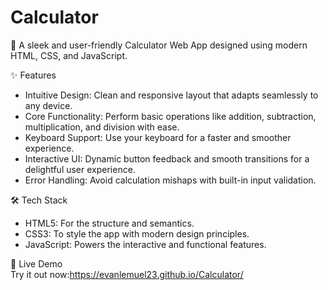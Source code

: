 

# Calculator  
🚀 A sleek and user-friendly Calculator Web App designed using modern HTML, CSS, and JavaScript.  

 ✨ Features  
   - Intuitive Design: Clean and responsive layout that adapts seamlessly to any device.  
   - Core Functionality: Perform basic operations like addition, subtraction, multiplication, and division with ease.  
   - Keyboard Support: Use your keyboard for a faster and smoother experience.  
   - Interactive UI: Dynamic button feedback and smooth transitions for a delightful user experience.  
   - Error Handling: Avoid calculation mishaps with built-in input validation.  

  

 🛠️ Tech Stack  
- HTML5: For the structure and semantics.  
- CSS3: To style the app with modern design principles.  
- JavaScript: Powers the interactive and functional features.  

 

 🌟 Live Demo  
Try it out now:https://evanlemuel23.github.io/Calculator/

  
